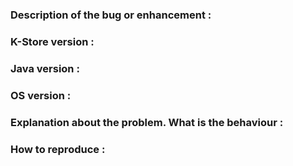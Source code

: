 ### Description of the bug or enhancement : 

### K-Store version : 

### Java version : 

### OS version : 

### Explanation about the problem. What is the behaviour :

### How to reproduce :
